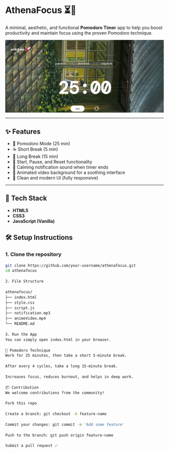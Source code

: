 # AthenaFocus ⏳🚀

A minimal, aesthetic, and functional **Pomodoro Timer** app to help you boost productivity and maintain focus using the proven Pomodoro technique.

![AthenaFocus Screenshot](./screenshot.png) <!-- Add your screenshot image in your repo -->

---

## ✨ Features

- 🎯 Pomodoro Mode (25 min)
- ☕ Short Break (5 min)
- 🛌 Long Break (15 min)
- 🔁 Start, Pause, and Reset functionality
- 🔔 Calming notification sound when timer ends
- 🎥 Animated video background for a soothing interface
- 🎨 Clean and modern UI (fully responsive)

---

## 🚀 Tech Stack

- **HTML5**
- **CSS3**
- **JavaScript (Vanilla)**




## 🛠 Setup Instructions

### 1. Clone the repository

```bash
git clone https://github.com/your-username/athenafocus.git
cd athenafocus

2. File Structure

athenafocus/
├── index.html
├── style.css
├── script.js
├── notification.mp3
├── animeVideo.mp4
└── README.md

3. Run the App
You can simply open index.html in your browser.

🧠 Pomodoro Technique
Work for 25 minutes, then take a short 5-minute break.

After every 4 cycles, take a long 15-minute break.

Increases focus, reduces burnout, and helps in deep work.

📦 Contribution
We welcome contributions from the community!

Fork this repo

Create a branch: git checkout -b feature-name

Commit your changes: git commit -m 'Add some feature'

Push to the branch: git push origin feature-name

Submit a pull request ✅